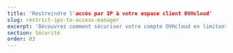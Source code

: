 ```yaml
---
title: 'Restreindre l'accès par IP à votre espace client OVHcloud'
slug: restrict-ips-to-access-manager
excerpt: 'Découvrez comment sécuriser votre compte OVHcloud en limitant les adresses IP autorisées à y accéder'
section: Sécurité
order: 03
---
```


